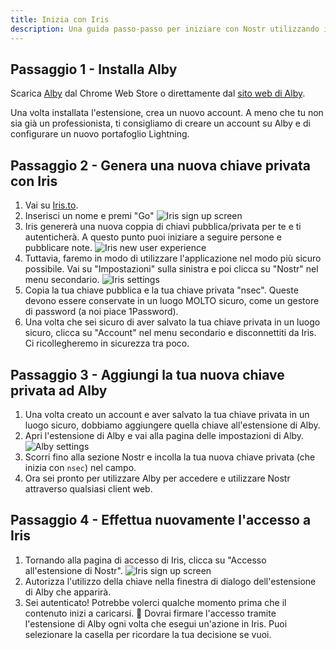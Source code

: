 ```yaml
---
title: Inizia con Iris
description: Una guida passo-passo per iniziare con Nostr utilizzando il cliente web Iris.
---
```


## Passaggio 1 - Installa Alby

Scarica [Alby](https://chrome.google.com/webstore/detail/alby-bitcoin-lightning-wa/iokeahhehimjnekafflcihljlcjccdbe) dal Chrome Web Store o direttamente dal [sito web di Alby](https://getalby.com/).

Una volta installata l'estensione, crea un nuovo account. A meno che tu non sia già un professionista, ti consigliamo di creare un account su Alby e di configurare un nuovo portafoglio Lightning.

## Passaggio 2 - Genera una nuova chiave privata con Iris

1. Vai su [Iris.to](https://iris.to).
1. Inserisci un nome e premi "Go" ![Iris sign up screen](/images/iris-signup.webp)
1. Iris genererà una nuova coppia di chiavi pubblica/privata per te e ti autenticherà. A questo punto puoi iniziare a seguire persone e pubblicare note. ![Iris new user experience](/images/iris-nux.webp)
1. Tuttavia, faremo in modo di utilizzare l'applicazione nel modo più sicuro possibile. Vai su "Impostazioni" sulla sinistra e poi clicca su "Nostr" nel menu secondario. ![Iris settings](/images/iris-settings-annotated.webp)
1. Copia la tua chiave pubblica e la tua chiave privata "nsec". Queste devono essere conservate in un luogo MOLTO sicuro, come un gestore di password (a noi piace 1Password).
1. Una volta che sei sicuro di aver salvato la tua chiave privata in un luogo sicuro, clicca su "Account" nel menu secondario e disconnettiti da Iris. Ci ricollegheremo in sicurezza tra poco.

## Passaggio 3 - Aggiungi la tua nuova chiave privata ad Alby

1. Una volta creato un account e aver salvato la tua chiave privata in un luogo sicuro, dobbiamo aggiungere quella chiave all'estensione di Alby.
1. Apri l'estensione di Alby e vai alla pagina delle impostazioni di Alby. ![Alby settings](/images/alby-settings.webp)
1. Scorri fino alla sezione Nostr e incolla la tua nuova chiave privata (che inizia con `nsec`) nel campo.
1. Ora sei pronto per utilizzare Alby per accedere e utilizzare Nostr attraverso qualsiasi client web.

## Passaggio 4 - Effettua nuovamente l'accesso a Iris

1. Tornando alla pagina di accesso di Iris, clicca su "Accesso all'estensione di Nostr". ![Iris sign up screen](/images/iris-signup.webp)
1. Autorizza l'utilizzo della chiave nella finestra di dialogo dell'estensione di Alby che apparirà.
1. Sei autenticato! Potrebbe volerci qualche momento prima che il contenuto inizi a caricarsi. 🤙 Dovrai firmare l'accesso tramite l'estensione di Alby ogni volta che esegui un'azione in Iris. Puoi selezionare la casella per ricordare la tua decisione se vuoi.
